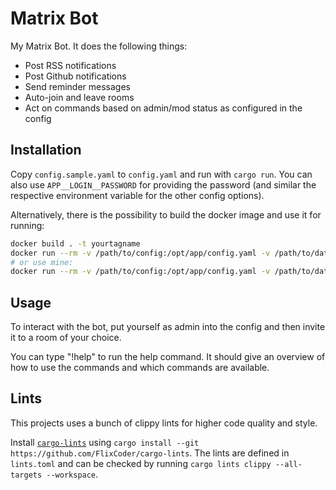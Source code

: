 # Matrix Bot

My Matrix Bot. It does the following things:
- Post RSS notifications
- Post Github notifications
- Send reminder messages
- Auto-join and leave rooms
- Act on commands based on admin/mod status as configured in the config

## Installation

Copy `config.sample.yaml` to `config.yaml` and run with `cargo run`. You can also use `APP__LOGIN__PASSWORD` for providing the password (and similar the respective environment variable for the other config options).

Alternatively, there is the possibility to build the docker image and use it for running:

```bash
docker build . -t yourtagname
docker run --rm -v /path/to/config:/opt/app/config.yaml -v /path/to/data:/opt/app/data yourtagname
# or use mine:
docker run --rm -v /path/to/config:/opt/app/config.yaml -v /path/to/data:/opt/app/data flixcoder/matrix-bot
```

## Usage

To interact with the bot, put yourself as admin into the config and then invite it to a room of your choice.

You can type "!help" to run the help command. It should give an overview of how to use the commands and which commands are available.

## Lints

This projects uses a bunch of clippy lints for higher code quality and style.

Install [`cargo-lints`](https://github.com/soramitsu/iroha2-cargo_lints) using `cargo install --git https://github.com/FlixCoder/cargo-lints`. The lints are defined in `lints.toml` and can be checked by running `cargo lints clippy --all-targets --workspace`.
